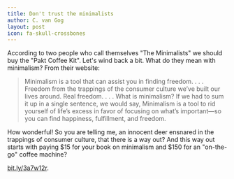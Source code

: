 ```yaml
---
title: Don't trust the minimalists
author: C. van Gog
layout: post
icon: fa-skull-crossbones
---
```


<p>According to two people who call themselves "The Minimalists" we should buy the "Pakt Coffee Kit". Let's wind back a bit. What
do they mean with minimalism? From their website:</p>

<blockquote cite="https://www.theminimalists.com/minimalism/">
Minimalism is a tool that can assist you in finding freedom. . . .  Freedom from the trappings of the consumer culture we’ve built our lives around. Real freedom.
. . . What is minimalism? If we had to sum it up in a single sentence, we would say, Minimalism is a tool to rid yourself of life’s excess in favor of focusing on 
what’s important—so you can find happiness, fulfillment, and freedom.</blockquote>

<p>How wonderful! So you are telling me, an innocent deer ensnared in the trappings of consumer culture, that there is a way out?
And this way out starts with paying $15 for your book on minimalism and $150 for an "on-the-go" coffee machine? </p>


<p><a href="https://bit.ly/3a7w12r">bit.ly/3a7w12r</a>. 
